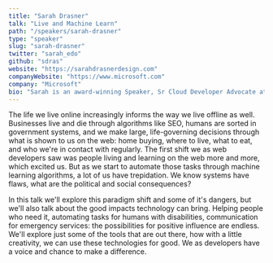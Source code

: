 ```yaml
---
title: "Sarah Drasner"
talk: "Live and Machine Learn"
path: "/speakers/sarah-drasner"
type: "speaker"
slug: "sarah-drasner"
twitter: "sarah_edo"
github: "sdras"
website: "https://sarahdrasnerdesign.com"
companyWebsite: "https://www.microsoft.com"
company: "Microsoft"
bio: "Sarah is an award-winning Speaker, Sr Cloud Developer Advocate at Microsoft, and Staff Writer at CSS-Tricks. Sarah is also the co-founder of Web Animation Workshops, with Val Head. She’s the author of SVG Animations from O’Reilly and has given Frontend Masters workshops on Vue.js and Advanced SVG Animations."
---
```


<p>The life we live online increasingly informs the way we live offline as well. Businesses live and die through algorithms like SEO, humans are sorted in government systems, and we make large, life-governing decisions through what is shown to us on the web: home buying, where to live, what to eat, and who we're in contact with regularly. The first shift we as web developers saw was people living and learning on the web more and more, which excited us. But as we start to automate those tasks through machine learning algorithms, a lot of us have trepidation. We know systems have flaws, what are the political and social consequences?</p><p>In this talk we'll explore this paradigm shift and some of it's dangers, but we'll also talk about the good impacts technology can bring. Helping people who need it, automating tasks for humans with disabilities, communication for emergency services: the possibilities for positive influence are endless. We'll explore just some of the tools that are out there, how with a little creativity, we can use these technologies for good. We as developers have a voice and chance to make a difference.</p>
